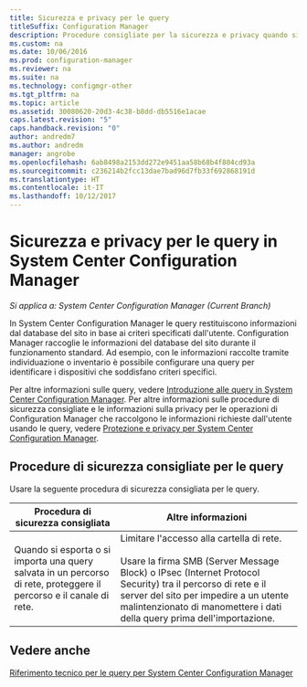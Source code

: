 ```yaml
---
title: Sicurezza e privacy per le query
titleSuffix: Configuration Manager
description: Procedure consigliate per la sicurezza e privacy quando si esegue una query per ottenere informazioni dal database del sito.
ms.custom: na
ms.date: 10/06/2016
ms.prod: configuration-manager
ms.reviewer: na
ms.suite: na
ms.technology: configmgr-other
ms.tgt_pltfrm: na
ms.topic: article
ms.assetid: 30080620-20d3-4c38-b8dd-db5516e1acae
caps.latest.revision: "5"
caps.handback.revision: "0"
author: andredm7
ms.author: andredm
manager: angrobe
ms.openlocfilehash: 6ab8498a2153dd272e9451aa58b68b4f804cd93a
ms.sourcegitcommit: c236214b2fcc13dae7bad96d7fb33f692868191d
ms.translationtype: HT
ms.contentlocale: it-IT
ms.lasthandoff: 10/12/2017
---
```

# <a name="security-and-privacy-for-queries-in-system-center-configuration-manager"></a>Sicurezza e privacy per le query in System Center Configuration Manager

*Si applica a: System Center Configuration Manager (Current Branch)*

In System Center Configuration Manager le query restituiscono informazioni dal database del sito in base ai criteri specificati dall'utente. Configuration Manager raccoglie le informazioni del database del sito durante il funzionamento standard. Ad esempio, con le informazioni raccolte tramite individuazione o inventario è possibile configurare una query per identificare i dispositivi che soddisfano criteri specifici.  

 Per altre informazioni sulle query, vedere [Introduzione alle query in System Center Configuration Manager](../../../core/servers/manage/introduction-to-queries.md). Per altre informazioni sulle procedure di sicurezza consigliate e le informazioni sulla privacy per le operazioni di Configuration Manager che raccolgono le informazioni richieste dall'utente usando le query, vedere [Protezione e privacy per System Center Configuration Manager](../../../core/plan-design/security/security-and-privacy.md).  

## <a name="security-best-practices-for-queries"></a>Procedure di sicurezza consigliate per le query  
 Usare la seguente procedura di sicurezza consigliata per le query.  

|Procedura di sicurezza consigliata|Altre informazioni|  
|----------------------------|----------------------|  
|Quando si esporta o si importa una query salvata in un percorso di rete, proteggere il percorso e il canale di rete.|Limitare l'accesso alla cartella di rete.<br /><br /> Usare la firma SMB (Server Message Block) o IPsec (Internet Protocol Security) tra il percorso di rete e il server del sito per impedire a un utente malintenzionato di manomettere i dati della query prima dell'importazione.|  

## <a name="see-also"></a>Vedere anche  
 [Riferimento tecnico per le query per System Center Configuration Manager](../../../core/servers/manage/queries-technical-reference.md)
